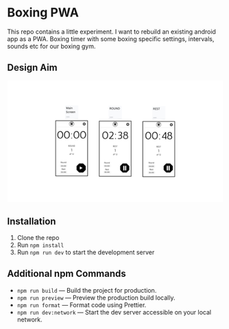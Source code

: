 # Boxing PWA

This repo contains a little experiment. I want to rebuild an existing android app as a PWA.
Boxing timer with some boxing specific settings, intervals, sounds etc for our boxing gym.

## Design Aim

![Design Preview](./designs/20250511_main_app_design_file.png)

## Installation

1. Clone the repo
2. Run `npm install`
3. Run `npm run dev` to start the development server

## Additional npm Commands

- `npm run build` &mdash; Build the project for production.
- `npm run preview` &mdash; Preview the production build locally.
- `npm run format` &mdash; Format code using Prettier.
- `npm run dev:network` &mdash; Start the dev server accessible on your local network.


